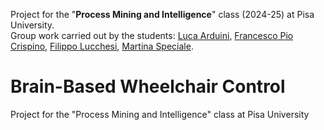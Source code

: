 Project for the "**Process Mining and Intelligence**" class (2024-25) at Pisa University.<br>
Group work carried out by the students: [Luca Arduini](https://github.com/LucaArduini), [Francesco Pio Crispino](https://github.com/LucaArduini), [Filippo Lucchesi](https://github.com/FilippoLucchesi), [Martina Speciale](https://github.com/LucaArduini).

# Brain-Based Wheelchair Control
Project for the "Process Mining and Intelligence" class at Pisa University
